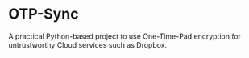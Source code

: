 OTP-Sync
========

A practical Python-based project to use One-Time-Pad encryption for untrustworthy Cloud services such as Dropbox.
